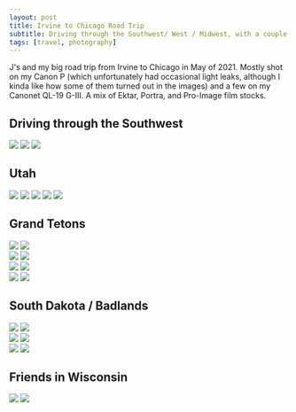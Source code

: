 ```yaml
---
layout: post
title: Irvine to Chicago Road Trip
subtitle: Driving through the Southwest/ West / Midwest, with a couple of film cameras.
tags: [travel, photography]
---
```


J's and my big road trip from Irvine to Chicago in May of 2021. Mostly shot on my Canon P (which unfortunately had occasional light leaks, although I kinda like how some of them turned out in the images) and a few on my Canonet QL-19 G-III. A mix of Ektar, Portra, and Pro-Image film stocks.

## Driving through the Southwest

![](../assets/images/road-trip-2021/01_pro-image_5-24_zion16.jpg)
![](../assets/images/road-trip-2021/01_pro-image_5-24_zion18.jpg)
![](../assets/images/road-trip-2021/01_pro-image_5-24_zion17.jpg)

## Utah

![](../assets/images/road-trip-2021/02_portra-400_05-27_tetons6.jpg)
![](../assets/images/road-trip-2021/02_portra-400_05-27_tetons7.jpg)
![](../assets/images/road-trip-2021/02_portra-400_05-27_tetons9.jpg)
![](../assets/images/road-trip-2021/02_portra-400_05-27_tetons10.jpg)
![](../assets/images/road-trip-2021/02_portra-400_05-27_tetons11.jpg)

## Grand Tetons

<section class="portrait-img-group">
  <img src="../assets/images/road-trip-2021/02_portra-400_05-27_tetons12.jpg"/>
  <img src="../assets/images/road-trip-2021/02_portra-400_05-27_tetons13.jpg"/>
</section>
<section class="portrait-img-group">
  <img src="../assets/images/road-trip-2021/02_portra-400_05-27_tetons15.jpg"/>
  <img src="../assets/images/road-trip-2021/02_portra-400_05-27_tetons16.jpg"/>
</section>
<section class="portrait-img-group">
  <img src="../assets/images/road-trip-2021/02_portra-400_05-27_tetons17.jpg"/>
  <img src="../assets/images/road-trip-2021/02_portra-400_05-27_tetons18.jpg"/>
</section>
<section class="portrait-img-group">
  <img src="../assets/images/road-trip-2021/03_ektar_5-29_badlands1.jpg"/>
  <img src="../assets/images/road-trip-2021/03_ektar_5-29_badlands6.jpg"/>
</section>

## South Dakota / Badlands

<section class="portrait-img-group">
  <img src="../assets/images/road-trip-2021/03_ektar_5-29_badlands9.jpg"/>
  <img src="../assets/images/road-trip-2021/03_ektar_5-29_badlands11.jpg"/>
</section>
<section class="portrait-img-group">
  <img src="../assets/images/road-trip-2021/03_ektar_5-29_badlands12.jpg"/>
  <img src="../assets/images/road-trip-2021/03_ektar_5-29_badlands13.jpg"/>
</section>
<section class="portrait-img-group">
  <img src="../assets/images/road-trip-2021/03_ektar_5-29_badlands14.jpg"/>
  <img src="../assets/images/road-trip-2021/04_ektar_7-14_okemos1.jpg"/>
</section>

## Friends in Wisconsin
<section class="portrait-img-group">
  <img src="../assets/images/road-trip-2021/04_ektar_7-14_okemos5.jpg"/>
  <img src="../assets/images/road-trip-2021/04_ektar_7-14_okemos7.jpg"/>
</section>
